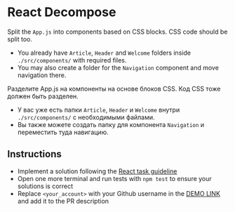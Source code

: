 # React Decompose

Split the `App.js` into components based on CSS blocks. CSS code should be split too.
- You already have `Article`, `Header` and `Welcome` folders inside `./src/components/` with required files.
- You may also create a folder for the `Navigation` component and move navigation there.

Разделите App.js на компоненты на основе блоков CSS. Код CSS тоже должен быть разделен.
- У вас уже есть папки `Article`, `Header` и `Welcome` внутри `./src/components/` с необходимыми файлами.
- Вы также можете создать папку для компонента `Navigation` и переместить туда навигацию.

## Instructions

- Implement a solution following the [React task guideline](https://github.com/mate-academy/react_task-guideline#react-tasks-guideline)
- Open one more terminal and run tests with `npm test` to ensure your solutions is correct
- Replace `<your_account>` with your Github username in the [DEMO LINK](https://<your_account>.github.io/react_decompose/) and add it to the PR description
